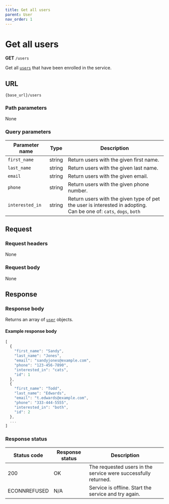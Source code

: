```yaml
---
title: Get all users
parent: User
nav_order: 1
---
```


# Get all users

**GET** `/users`

Get all [`users`](index.md) that have been enrolled in the service.

## URL

```shell
{base_url}/users
```

### Path parameters

None

### Query parameters

| Parameter name | Type | Description |
| -------------- | ---- | ----------- |
| `first_name` | string | Return users with the given first name. |
| `last_name` | string | Return users with the given last name. |
| `email` | string | Return users with the given email. |
| `phone` | string | Return users with the given phone number. |
| `interested_in` | string | Return users with the given type of pet the user is interested in adopting. <br/> Can be one of: `cats`, `dogs`, `both` |

## Request

### Request headers

None

### Request body

None

## Response

### Response body

Returns an array of [`user`](index.md) objects.

#### Example response body

```js
[
  {
    "first_name": "Sandy",
    "last_name": "Jones",
    "email": "sandyjones@example.com",
    "phone": "123-456-7890",
    "interested_in": "cats",
    "id": 1
  },
  {
    "first_name": "Todd",
    "last_name": "Edwards",
    "email": "t.edwards@example.com",
    "phone": "333-444-5555",
    "interested_in": "both",
    "id": 2
  },
  ...
]
```

### Response status

| Status code | Response status | Description |
| ----------- | --------------- | ----------- |
| 200 | OK | The requested users in the service were successfully returned. |
|  ECONNREFUSED | N/A | Service is offline. Start the service and try again. |

